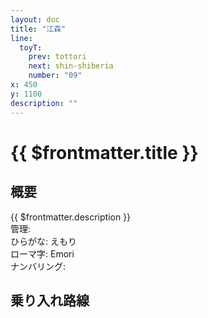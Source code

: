 ```yaml
---
layout: doc
title: "江森"
line:
  toyT:
    prev: tottori
    next: shin-shiberia
    number: "09"
x: 450
y: 1100
description: ""
---
```


# {{ $frontmatter.title }}
<!-- ![駅の写真の説明](駅の写真のURL) -->

## 概要
{{ $frontmatter.description }}  
管理:   
ひらがな: えもり  
ローマ字: Emori  
ナンバリング: <Numberling />

## 乗り入れ路線
<LineInfo />